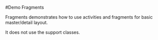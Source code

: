 #Demo Fragments

Fragments demonstrates how to use activities and fragments for basic master/detail layout.

It does not use the support classes.
